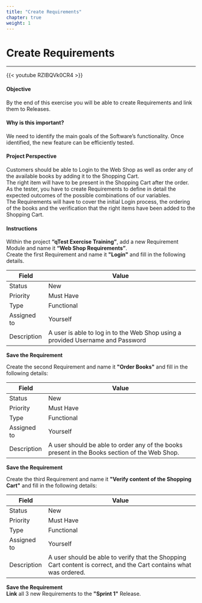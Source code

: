 ```yaml
---
title: "Create Requirements"
chapter: true
weight: 1
---
```


# Create Requirements
----

{{< youtube RZIBQVk0CR4 >}}

#### Objective
By the end of this exercise you will be able to create Requirements and link them to Releases.

#### Why is this important?
We need to identify the main goals of the Software’s functionality. Once identified, the new feature can be efficiently tested.


#### Project Perspective
Customers should be able to Login to the Web Shop as well as order any of the available books by adding it to the Shopping
Cart.   
The right item will have to be present in the Shopping Cart after the order.   
As the tester, you have to create Requirements to define in detail the expected outcomes of the possible combinations of
our variables.   
The Requirements will have to cover the initial Login process, the ordering of the books and the verification that the right
items have been added to the Shopping Cart.    

#### Instructions
Within the project **“qTest Exercise Training”**, add a new Requirement Module and name it **“Web Shop Requirements”**.   
Create the first Requirement and name it **"Login"** and fill in the following details.   

| Field | Value |
| ---- | ---- |
| Status | New |
| Priority | Must Have |
| Type | Functional |
| Assigned to | Yourself |
| Description | A user is able to log in to the Web Shop using a provided Username and Password |
**Save the Requirement**  
 
Create the second Requirement and name it **"Order Books"** and fill in the following details:   

| Field | Value |
| ---- | ---- |
| Status | New |
| Priority | Must Have |
| Type | Functional |
| Assigned to | Yourself |
| Description | A user should be able to order any of the books present in the Books section of the Web Shop. |   
**Save the Requirement**  

Create the third Requirement and name it **"Verify content of the Shopping Cart"** and fill in the following
details:

| Field | Value |
| ---- | ---- |
| Status | New |
| Priority | Must Have |
| Type | Functional |
| Assigned to | Yourself |
| Description | A user should be able to verify that the Shopping Cart content is correct, and the Cart contains what was ordered.|  
**Save the Requirement**   
**Link** all 3 new Requirements to the **"Sprint 1"** Release.